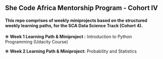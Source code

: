 ## She Code Africa Mentorship Program - Cohort IV

#### This repo comprises of weekly miniprojects based on the structured weekly learning paths, for the SCA Data Science Track (Cohort 4).

❋ **Week 1 Learning Path & Miniproject :** Introduction to Python Programming (Udacity Course)

❋ **Week 2 Learning Path & Miniproject:** Probability and Statistics
